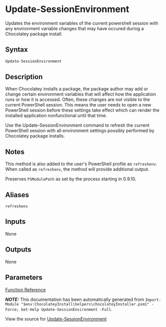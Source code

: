﻿---
Order: 450
Title: Update-SessionEnvironment
Description: Information on Update-SessionEnvironment function
RedirectFrom: docs/helpers-update-session-environment
---

# Update-SessionEnvironment

<!-- This documentation is automatically generated from https://github.com/chocolatey/choco/blob/stable/src/chocolatey.resources/helpers/functions/Update-SessionEnvironment.ps1 using https://github.com/chocolatey/choco/blob/stable/GenerateDocs.ps1. Contributions are welcome at the original location(s). -->

Updates the environment variables of the current powershell session with
any environment variable changes that may have occured during a
Chocolatey package install.

## Syntax

~~~powershell
Update-SessionEnvironment
~~~

## Description

When Chocolatey installs a package, the package author may add or change
certain environment variables that will affect how the application runs
or how it is accessed. Often, these changes are not visible to the
current PowerShell session. This means the user needs to open a new
PowerShell session before these settings take effect which can render
the installed application nonfunctional until that time.

Use the Update-SessionEnvironment command to refresh the current
PowerShell session with all environment settings possibly performed by
Chocolatey package installs.

## Notes

This method is also added to the user's PowerShell profile as
`refreshenv`. When called as `refreshenv`, the method will provide
additional output.

Preserves `PSModulePath` as set by the process starting in 0.9.10.

## Aliases

`refreshenv`


## Inputs

None

## Outputs

None

## Parameters




[Function Reference](./)

***NOTE:*** This documentation has been automatically generated from `Import-Module "$env:ChocolateyInstall\helpers\chocolateyInstaller.psm1" -Force; Get-Help Update-SessionEnvironment -Full`.

View the source for [Update-SessionEnvironment](https://github.com/chocolatey/choco/blob/stable/src/chocolatey.resources/helpers/functions/Update-SessionEnvironment.ps1)
